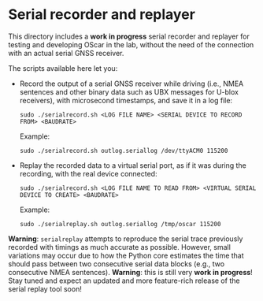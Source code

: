 # Serial recorder and replayer

This directory includes a __work in progress__ serial recorder and replayer for testing and developing OScar in the lab, without the need of the connection with an actual serial GNSS receiver.

The scripts available here let you:
- Record the output of a serial GNSS receiver while driving (i.e., NMEA sentences and other binary data such as UBX messages for U-blox receivers), with microsecond timestamps, and save it in a log file:
    ```
    sudo ./serialrecord.sh <LOG FILE NAME> <SERIAL DEVICE TO RECORD FROM> <BAUDRATE>
    ```
    Example:
    ```
    sudo ./serialrecord.sh outlog.seriallog /dev/ttyACM0 115200
    ```
- Replay the recorded data to a virtual serial port, as if it was during the recording, with the real device connected:
    ```
    sudo ./serialrecord.sh <LOG FILE NAME TO READ FROM> <VIRTUAL SERIAL DEVICE TO CREATE> <BAUDRATE>
    ```
    Example:
    ``` 
    sudo ./serialreplay.sh outlog.seriallog /tmp/oscar 115200
    ```

**Warning**: `serialreplay` attempts to reproduce the serial trace previously recorded with timings as much accurate as possible. However, small variations may occur due to how the Python core estimates the time that should pass between two consecutive serial data blocks (e.g., two consecutive NMEA sentences).
**Warning**: this is still very **work in progress**! Stay tuned and expect an updated and more feature-rich release of the serial replay tool soon!
